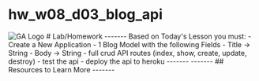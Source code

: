 # hw_w08_d03_blog_api
![GA Logo](https://upload.wikimedia.org/wikipedia/en/thumb/f/f4/General_Assembly_logo.svg/1280px-General_Assembly_logo.svg.png) # Lab/Homework -------  Based on Today's Lesson you must: - Create a New Application - 1 Blog Model with the following Fields     - Title -> String     - Body -> String - full crud API routes (index, show, create, update, destroy) - test the api - deploy the api to heroku  -------      ------- ## Resources to Learn More  -------
